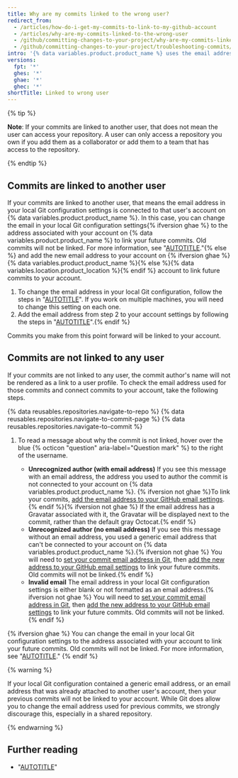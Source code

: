 ```yaml
---
title: Why are my commits linked to the wrong user?
redirect_from:
  - /articles/how-do-i-get-my-commits-to-link-to-my-github-account
  - /articles/why-are-my-commits-linked-to-the-wrong-user
  - /github/committing-changes-to-your-project/why-are-my-commits-linked-to-the-wrong-user
  - /github/committing-changes-to-your-project/troubleshooting-commits/why-are-my-commits-linked-to-the-wrong-user
intro: '{% data variables.product.product_name %} uses the email address in the commit header to link the commit to a GitHub user. If your commits are being linked to another user, or not linked to a user at all, you may need to change your local Git configuration settings{% ifversion not ghae %}, add an email address to your account email settings, or do both{% endif %}.'
versions:
  fpt: '*'
  ghes: '*'
  ghae: '*'
  ghec: '*'
shortTitle: Linked to wrong user
---
```

{% tip %}

**Note**: If your commits are linked to another user, that does not mean the user can access your repository. A user can only access a repository you own if you add them as a collaborator or add them to a team that has access to the repository.

{% endtip %}

## Commits are linked to another user

If your commits are linked to another user, that means the email address in your local Git configuration settings is connected to that user's account on {% data variables.product.product_name %}. In this case, you can change the email in your local Git configuration settings{% ifversion ghae %} to the address associated with your account on {% data variables.product.product_name %} to link your future commits. Old commits will not be linked. For more information, see "[AUTOTITLE](/account-and-profile/setting-up-and-managing-your-personal-account-on-github/managing-email-preferences/setting-your-commit-email-address#setting-your-commit-email-address-in-git)."{% else %} and add the new email address to your account on {% ifversion ghae %}{% data variables.product.product_name %}{% else %}{% data variables.location.product_location %}{% endif %} account to link future commits to your account.

1. To change the email address in your local Git configuration, follow the steps in "[AUTOTITLE](/account-and-profile/setting-up-and-managing-your-personal-account-on-github/managing-email-preferences/setting-your-commit-email-address#setting-your-commit-email-address-in-git)". If you work on multiple machines, you will need to change this setting on each one.
1. Add the email address from step 2 to your account settings by following the steps in "[AUTOTITLE](/account-and-profile/setting-up-and-managing-your-personal-account-on-github/managing-email-preferences/adding-an-email-address-to-your-github-account)".{% endif %}

Commits you make from this point forward will be linked to your account.

## Commits are not linked to any user

If your commits are not linked to any user, the commit author's name will not be rendered as a link to a user profile. To check the email address used for those commits and connect commits to your account, take the following steps.

{% data reusables.repositories.navigate-to-repo %}
{% data reusables.repositories.navigate-to-commit-page %}
{% data reusables.repositories.navigate-to-commit %}
1. To read a message about why the commit is not linked, hover over the blue {% octicon "question" aria-label="Question mark" %} to the right of the username.

   - **Unrecognized author (with email address)** If you see this message with an email address, the address you used to author the commit is not connected to your account on {% data variables.product.product_name %}. {% ifversion not ghae %}To link your commits, [add the email address to your GitHub email settings](/account-and-profile/setting-up-and-managing-your-personal-account-on-github/managing-email-preferences/adding-an-email-address-to-your-github-account).{% endif %}{% ifversion not ghae %} If the email address has a Gravatar associated with it, the Gravatar will be displayed next to the commit, rather than the default gray Octocat.{% endif %}
   - **Unrecognized author (no email address)** If you see this message without an email address, you used a generic email address that can't be connected to your account on {% data variables.product.product_name %}.{% ifversion not ghae %} You will need to [set your commit email address in Git](/account-and-profile/setting-up-and-managing-your-personal-account-on-github/managing-email-preferences/setting-your-commit-email-address), then [add the new address to your GitHub email settings](/account-and-profile/setting-up-and-managing-your-personal-account-on-github/managing-email-preferences/adding-an-email-address-to-your-github-account) to link your future commits. Old commits will not be linked.{% endif %}
   - **Invalid email** The email address in your local Git configuration settings is either blank or not formatted as an email address.{% ifversion not ghae %} You will need to [set your commit email address in Git](/account-and-profile/setting-up-and-managing-your-personal-account-on-github/managing-email-preferences/setting-your-commit-email-address), then [add the new address to your GitHub email settings](/account-and-profile/setting-up-and-managing-your-personal-account-on-github/managing-email-preferences/adding-an-email-address-to-your-github-account) to link your future commits. Old commits will not be linked.{% endif %}

{% ifversion ghae %}
You can change the email in your local Git configuration settings to the address associated with your account to link your future commits. Old commits will not be linked. For more information, see "[AUTOTITLE](/account-and-profile/setting-up-and-managing-your-personal-account-on-github/managing-email-preferences/setting-your-commit-email-address#setting-your-commit-email-address-in-git)."
{% endif %}

{% warning %}

If your local Git configuration contained a generic email address, or an email address that was already attached to another user's account, then your previous commits will not be linked to your account. While Git does allow you to change the email address used for previous commits, we strongly discourage this, especially in a shared repository.

{% endwarning %}

## Further reading

- "[AUTOTITLE](/search-github/searching-on-github/searching-commits)"
